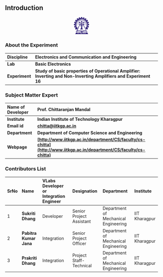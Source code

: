 

## Introduction

<div align="center">
<img src="experiment/images/iitkgp.png" width="10%">
</div>

### About the Experiment
<b>Discipline | <b> Electronics and Communication and Engineering 
:--|:--|
<b> Lab | <b> **Basic Electronics**
<b> Experiment| <b> **Study of basic properties of Operational Amplifier: Inverting and Non-Inverting Amplifiers and Experiment 16**


### Subject Matter Expert 

<!--Fill a brief description of this experiment here-->

<b>Name of Developer | <b> **Prof. Chittaranjan Mandal**
:--|:--|
<b> Institute | <b>  **Indian Institute of Technology Kharagpur**
<b> Email id|     <b>  **chitta@iitkgp.ac.in**
<b> Department |  **Department of Computer Science and Engineering**
<b>Webpage| <b> [http://www.iitkgp.ac.in/department/CS/faculty/cs-chitta](http://www.iitkgp.ac.in/department/CS/faculty/cs-chitta)


### Contributors List

SrNo | Name | VLabs Developer or Integration Engineer | Designation | Department| Institute
:--|:--|:--|:--|:--|:--|
1 | **Sukriti Dhang** | Developer | Senior Project Assistant | Department of Mechanical Engineering | IIT Kharagpur | 
2 | **Pabitra Kumar Jana** | Integration | Senior Project Officer | Department of Mechanical Engineering | IIT Kharagpur | 
3 | **Prakriti Dhang** | Integration | Project Staff- Technical | Department of Mechanical Engineering | IIT Kharagpur | 

